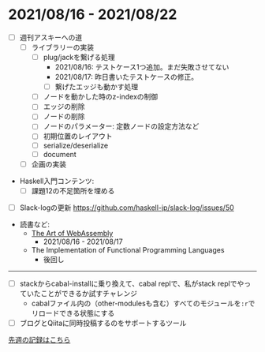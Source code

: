 # 2021/08/16 - 2021/08/22

- [ ] 週刊アスキーへの道
    - [ ] ライブラリーの実装
        - [ ] plug/jackを繋げる処理
            - 2021/08/16: テストケース1つ追加。まだ失敗させてない
            - 2021/08/17: 昨日書いたテストケースの修正。
            - [ ] 繋げたエッジも動かす処理
        - [ ] ノードを動かした時のz-indexの制御
        - [ ] エッジの削除
        - [ ] ノードの削除
        - [ ] ノードのパラメーター: 定数ノードの設定方法など
        - [ ] 初期位置のレイアウト
        - [ ] serialize/deserialize
        - [ ] document
    - [ ] 企画の実装
- Haskell入門コンテンツ:
    - [ ] 課題12の不足箇所を埋める
- [ ] Slack-logの更新 <https://github.com/haskell-jp/slack-log/issues/50>
- 読書など:
    - [The Art of WebAssembly](https://nostarch.com/art-webassembly)
        - 2021/08/16 - 2021/08/17
    - The Implementation of Functional Programming Languages
        - 後回し

------

- [ ] stackからcabal-installに乗り換えて、cabal replで、私がstack replでやっていたことができるか試すチャレンジ
    - cabalファイル内の（other-modulesも含む）すべてのモジュールを`:r`でリロードできる状態にする
- [ ] ブログとQiitaに同時投稿するのをサポートするツール

[先週の記録はこちら](https://github.com/igrep/daily-commits/blob/24b3b72fcadafdd3843fee88c7cfa7a5ecec3c0b/yesterday.md)
